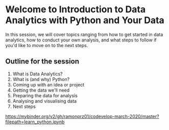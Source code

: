 # Welcome to Introduction to Data Analytics with Python and Your Data

In this session, we will cover topics ranging from how to get started in data analytics, how to conduct your own analysis, and what steps to follow if you'd like to move on to the next steps.

## Outline for the session

1. What is Data Analytics?
2. What is (and why) Python?
3. Coming up with an idea or project
4. Getting the data we'll need
5. Preparing the data for analysis
6. Analysing and visualising data
7. Next steps


https://mybinder.org/v2/gh/ramonprz01/codevelop-march-2020/master?filepath=learn_python.ipynb
